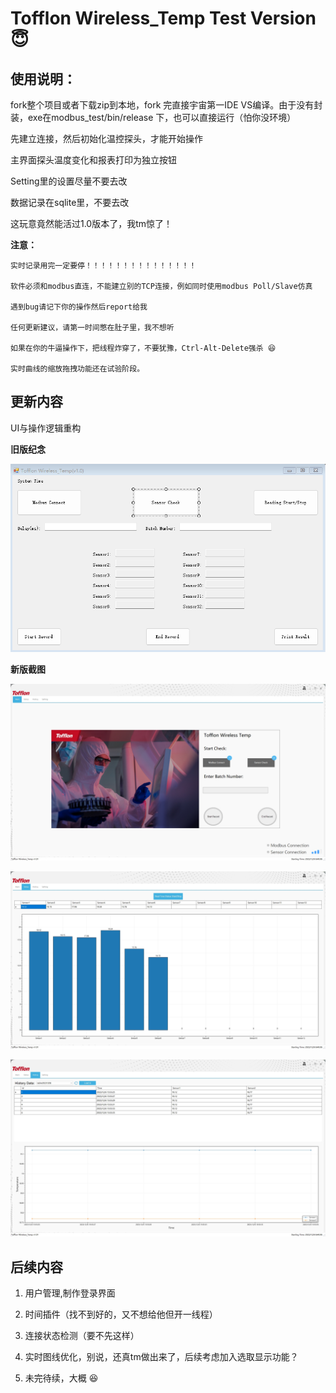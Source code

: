 # Tofflon Wireless_Temp Test Version 😇

## 使用说明：

fork整个项目或者下载zip到本地，fork 完直接宇宙第一IDE VS编译。由于没有封装，exe在modbus_test/bin/release 下，也可以直接运行（怕你没环境）

先建立连接，然后初始化温控探头，才能开始操作

主界面探头温度变化和报表打印为独立按钮

Setting里的设置尽量不要去改

数据记录在sqlite里，不要去改

这玩意竟然能活过1.0版本了，我tm惊了！

**注意：**

    实时记录用完一定要停！！！！！！！！！！！！！！！

    软件必须和modbus直连，不能建立别的TCP连接，例如同时使用modbus Poll/Slave仿真

    遇到bug请记下你的操作然后report给我

    任何更新建议，请第一时间憋在肚子里，我不想听

    如果在你的牛逼操作下，把线程炸穿了，不要犹豫，Ctrl-Alt-Delete强杀 😆 

    实时曲线的缩放拖拽功能还在试验阶段。

## 更新内容

UI与操作逻辑重构

**旧版纪念**

![version1](/icon/1.png)

**新版截图**

![screenshot](/icon/snap1.png)

![screenshot](/icon/snap2.png)

![screenshot](/icon/snap3.png)

## 后续内容

1. 用户管理,制作登录界面

2. 时间插件（找不到好的，又不想给他但开一线程）

3. 连接状态检测（要不先这样）

4. 实时图线优化，别说，还真tm做出来了，后续考虑加入选取显示功能？

5. 未完待续，大概 😆